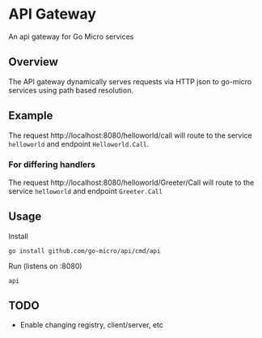 # API Gateway

An api gateway for Go Micro services

## Overview

The API gateway dynamically serves requests via HTTP json to go-micro services using path based resolution.

## Example

The request http://localhost:8080/helloworld/call will route to the service `helloworld` and endpoint `Helloworld.Call`.

### For differing handlers

The request http://localhost:8080/helloworld/Greeter/Call will route to the service `helloworld` and endpoint `Greeter.Call`

## Usage

Install

```
go install github.com/go-micro/api/cmd/api
```

Run (listens on :8080)

```
api
```

## TODO

- Enable changing registry, client/server, etc
